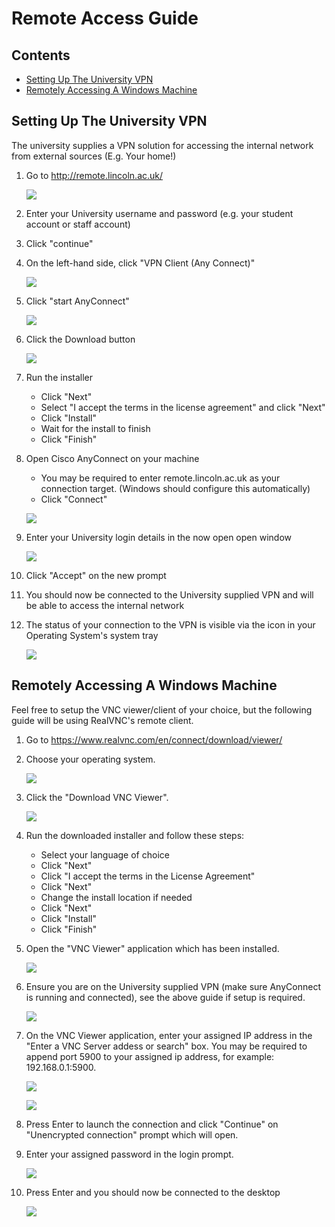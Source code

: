 # Remote Access Guide
## Contents
* [Setting Up The University VPN](#setting-up-the-university-vpn)
* [Remotely Accessing A Windows Machine](#remotely-accessing-a-windows-machine)

## Setting Up The University VPN
The university supplies a VPN solution for accessing the internal network from external sources (E.g. Your home!)

1. Go to http://remote.lincoln.ac.uk/

    ![](images/landing.png)

2. Enter your University username and password (e.g. your student account or staff account)

3. Click "continue"

4. On the left-hand side, click "VPN Client (Any Connect)"

    ![](images/anyconnect_link.png)

5. Click "start AnyConnect"

    ![](images/click_start.png)

6. Click the Download button

    ![](images/download.png)

7. Run the installer
    - Click "Next"
    - Select "I accept the terms in the license agreement" and click "Next"
    - Click "Install"
    - Wait for the install to finish
    - Click "Finish"

8. Open Cisco AnyConnect on your machine
    - You may be required to enter remote.lincoln.ac.uk as your connection target. (Windows should configure this automatically)
    - Click "Connect"

    ![](images/anyconnect_open.png)

9. Enter your University login details in the now open open window

    ![](images/anyconnect_login.png)

10. Click "Accept" on the new prompt

11. You should now be connected to the University supplied VPN and will be able to access the internal network

12. The status of your connection to the VPN is visible via the icon in your Operating System's system tray

    ![](images/system_tray_icon.png)


## Remotely Accessing A Windows Machine
Feel free to setup the VNC viewer/client of your choice, but the following guide will be using RealVNC's remote client.

1. Go to https://www.realvnc.com/en/connect/download/viewer/

2. Choose your operating system.

    ![](images/realvnc_os.png)

3. Click the "Download VNC Viewer".

    ![](images/download_realvnc_button.png)

4. Run the downloaded installer and follow these steps:
    - Select your language of choice
    - Click "Next"
    - Click "I accept the terms in the License Agreement"
    - Click "Next"
    - Change the install location if needed
    - Click "Next"
    - Click "Install"
    - Click "Finish"

5. Open the "VNC Viewer" application which has been installed.

    ![](images/realvnc_client.png)

6. Ensure you are on the University supplied VPN (make sure AnyConnect is running and connected), see the above guide if setup is required.

    ![](images/system_tray_icon.png)

7. On the VNC Viewer application, enter your assigned IP address in the "Enter a VNC Server addess or search" box. You may be required to append port 5900 to your assigned ip address, for example: 192.168.0.1:5900.

    ![](images/realvnc_ip_box.png)

    ![](images/realvnc_ip_enterred.png)

8. Press Enter to launch the connection and click "Continue" on "Unencrypted connection" prompt which will open.

9. Enter your assigned password in the login prompt.

    ![](images/realvnc_login.png)

10. Press Enter and you should now be connected to the desktop

    ![](images/connected_desktop.png)

